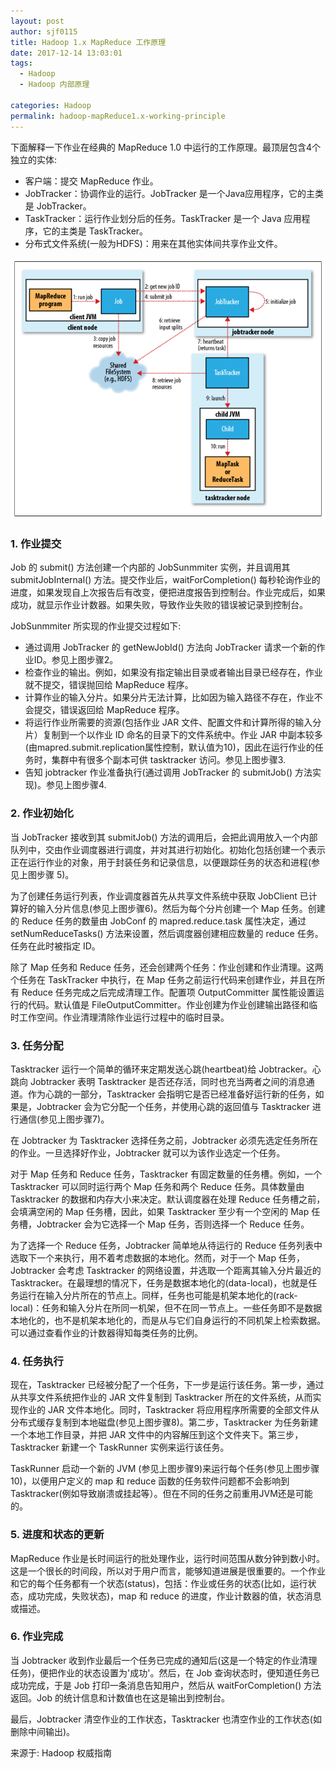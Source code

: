 ```yaml
---
layout: post
author: sjf0115
title: Hadoop 1.x MapReduce 工作原理
date: 2017-12-14 13:03:01
tags:
  - Hadoop
  - Hadoop 内部原理

categories: Hadoop
permalink: hadoop-mapReduce1.x-working-principle
---
```


下面解释一下作业在经典的 MapReduce 1.0 中运行的工作原理。最顶层包含4个独立的实体:
- 客户端：提交 MapReduce 作业。
- JobTracker：协调作业的运行。JobTracker 是一个Java应用程序，它的主类是 JobTracker。
- TaskTracker：运行作业划分后的任务。TaskTracker 是一个 Java 应用程序，它的主类是 TaskTracker。
- 分布式文件系统(一般为HDFS)：用来在其他实体间共享作业文件。

![](https://github.com/sjf0115/ImageBucket/blob/main/Hadoop/hadoop-mapReduce1.x-working-principle-1.png?raw=true)

### 1. 作业提交

Job 的 submit() 方法创建一个内部的 JobSunmmiter 实例，并且调用其 submitJobInternal() 方法。提交作业后，waitForCompletion() 每秒轮询作业的进度，如果发现自上次报告后有改变，便把进度报告到控制台。作业完成后，如果成功，就显示作业计数器。如果失败，导致作业失败的错误被记录到控制台。

JobSunmmiter 所实现的作业提交过程如下:
- 通过调用 JobTracker 的 getNewJobId() 方法向 JobTracker 请求一个新的作业ID。参见上图步骤2。
- 检查作业的输出。例如，如果没有指定输出目录或者输出目录已经存在，作业就不提交，错误抛回给 MapReduce 程序。
- 计算作业的输入分片。如果分片无法计算，比如因为输入路径不存在，作业不会提交，错误返回给 MapReduce 程序。
- 将运行作业所需要的资源(包括作业 JAR 文件、配置文件和计算所得的输入分片）复制到一个以作业 ID 命名的目录下的文件系统中。作业 JAR 中副本较多(由mapred.submit.replication属性控制，默认值为10)，因此在运行作业的任务时，集群中有很多个副本可供 tasktracker 访问。参见上图步骤3.
- 告知 jobtracker 作业准备执行(通过调用 JobTracker 的 submitJob() 方法实现)。参见上图步骤4.

### 2. 作业初始化

当 JobTracker 接收到其 submitJob() 方法的调用后，会把此调用放入一个内部队列中，交由作业调度器进行调度，并对其进行初始化。初始化包括创建一个表示正在运行作业的对象，用于封装任务和记录信息，以便跟踪任务的状态和进程(参见上图步骤 5)。

为了创建任务运行列表，作业调度器首先从共享文件系统中获取 JobClient 已计算好的输入分片信息(参见上图步骤6)。然后为每个分片创建一个 Map 任务。创建的 Reduce 任务的数量由 JobConf 的 mapred.reduce.task 属性决定，通过 setNumReduceTasks() 方法来设置，然后调度器创建相应数量的 reduce 任务。任务在此时被指定 ID。

除了 Map 任务和 Reduce 任务，还会创建两个任务：作业创建和作业清理。这两个任务在 TaskTracker 中执行，在 Map 任务之前运行代码来创建作业，并且在所有 Reduce 任务完成之后完成清理工作。配置项 OutputCommitter 属性能设置运行的代码。默认值是 FileOutputCommitter。作业创建为作业创建输出路径和临时工作空间。作业清理清除作业运行过程中的临时目录。

### 3. 任务分配

Tasktracker 运行一个简单的循环来定期发送心跳(heartbeat)给 Jobtracker。心跳向 Jobtracker 表明 Tasktracker 是否还存活，同时也充当两者之间的消息通道。作为心跳的一部分，Tasktracker 会指明它是否已经准备好运行新的任务，如果是，Jobtracker 会为它分配一个任务，并使用心跳的返回值与 Tasktracker 进行通信(参见上图步骤7)。

在 Jobtracker 为 Tasktracker 选择任务之前，Jobtracker 必须先选定任务所在的作业。一旦选择好作业，Jobtracker 就可以为该作业选定一个任务。

对于 Map 任务和 Reduce 任务，Tasktracker 有固定数量的任务槽。例如，一个 Tasktracker 可以同时运行两个 Map 任务和两个 Reduce 任务。具体数量由 Tasktracker 的数据和内存大小来决定。默认调度器在处理 Reduce 任务槽之前，会填满空闲的 Map 任务槽，因此，如果 Tasktracker 至少有一个空闲的 Map 任务槽，Jobtracker 会为它选择一个 Map 任务，否则选择一个 Reduce 任务。

为了选择一个 Reduce 任务，Jobtracker 简单地从待运行的 Reduce 任务列表中选取下一个来执行，用不着考虑数据的本地化。然而，对于一个 Map 任务，Jobtracker 会考虑 Tasktracker 的网络设置，并选取一个距离其输入分片最近的 Tasktracker。在最理想的情况下，任务是数据本地化的(data-local)，也就是任务运行在输入分片所在的节点上。同样，任务也可能是机架本地化的(rack-local)：任务和输入分片在所同一机架，但不在同一节点上。一些任务即不是数据本地化的，也不是机架本地化的，而是从与它们自身运行的不同机架上检索数据。可以通过查看作业的计数器得知每类任务的比例。

### 4. 任务执行

现在，Tasktracker 已经被分配了一个任务，下一步是运行该任务。第一步，通过从共享文件系统把作业的 JAR 文件复制到 Tasktracker 所在的文件系统，从而实现作业的 JAR 文件本地化。同时，Tasktracker 将应用程序所需要的全部文件从分布式缓存复制到本地磁盘(参见上图步骤8)。第二步，Tasktracker 为任务新建一个本地工作目录，并把 JAR 文件中的内容解压到这个文件夹下。第三步，Tasktracker 新建一个 TaskRunner 实例来运行该任务。

TaskRunner 启动一个新的 JVM (参见上图步骤9)来运行每个任务(参见上图步骤10)，以便用户定义的 map 和 reduce 函数的任务软件问题都不会影响到 Tasktracker(例如导致崩溃或挂起等）。但在不同的任务之前重用JVM还是可能的。

### 5. 进度和状态的更新

MapReduce 作业是长时间运行的批处理作业，运行时间范围从数分钟到数小时。这是一个很长的时间段，所以对于用户而言，能够知道进展是很重要的。一个作业和它的每个任务都有一个状态(status)，包括：作业或任务的状态(比如，运行状态，成功完成，失败状态)，map 和 reduce 的进度，作业计数器的值，状态消息或描述。

### 6. 作业完成

当 Jobtracker 收到作业最后一个任务已完成的通知后(这是一个特定的作业清理任务)，便把作业的状态设置为'成功'。然后，在 Job 查询状态时，便知道任务已成功完成，于是 Job 打印一条消息告知用户，然后从 waitForCompletion() 方法返回。Job 的统计信息和计数值也在这是输出到控制台。

最后，Jobtracker 清空作业的工作状态，Tasktracker 也清空作业的工作状态(如删除中间输出)。

来源于: Hadoop 权威指南
